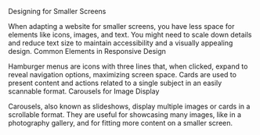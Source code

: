 Designing for Smaller Screens

When adapting a website for smaller screens, you have less space for elements like icons, images, and text.
You might need to scale down details and reduce text size to maintain accessibility and a visually appealing design.
Common Elements in Responsive Design

Hamburger menus are icons with three lines that, when clicked, expand to reveal navigation options, maximizing screen space.
Cards are used to present content and actions related to a single subject in an easily scannable format.
Carousels for Image Display

Carousels, also known as slideshows, display multiple images or cards in a scrollable format.
They are useful for showcasing many images, like in a photography gallery, and for fitting more content on a smaller screen.
